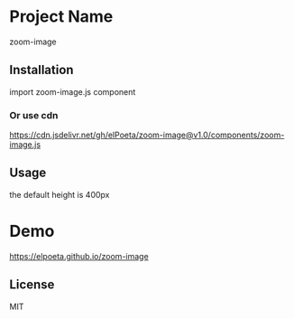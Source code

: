 # Project Name

zoom-image

## Installation

import zoom-image.js component

<head>
    <script src="./zoom-image.js"></script>
</head>

### Or use cdn

https://cdn.jsdelivr.net/gh/elPoeta/zoom-image@v1.0/components/zoom-image.js

   <head>
      <script src="https://cdn.jsdelivr.net/gh/elPoeta/zoom-image@v1.0/components/zoom-image.js"></script>
   </head>

## Usage

the default height is 400px
<zoom-image 
        image="your url image"
        height='600'
    >
</zoom-image>

# Demo

https://elpoeta.github.io/zoom-image

## License

MIT
